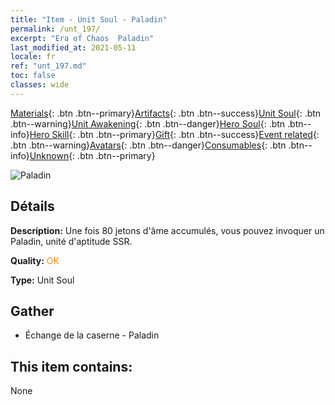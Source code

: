 ```yaml
---
title: "Item - Unit Soul - Paladin"
permalink: /unt_197/
excerpt: "Era of Chaos  Paladin"
last_modified_at: 2021-05-11
locale: fr
ref: "unt_197.md"
toc: false
classes: wide
---
```

 [Materials](/ItemsFR/){: .btn .btn--primary}[Artifacts](/ItemsFR/Artifacts/){: .btn .btn--success}[Unit Soul](/ItemsFR/UnitSoul/){: .btn .btn--warning}[Unit Awakening](/ItemsFR/UnitAwakening/){: .btn .btn--danger}[Hero Soul](/ItemsFR/HeroSoul/){: .btn .btn--info}[Hero Skill](/ItemsFR/HeroSkill/){: .btn .btn--primary}[Gift](/ItemsFR/Gift/){: .btn .btn--success}[Event related](/ItemsFR/Events/){: .btn .btn--warning}[Avatars](/ItemsFR/Avatars/){: .btn .btn--danger}[Consumables](/ItemsFR/Consumables/){: .btn .btn--info}[Unknown](/ItemsFR/Unknown/){: .btn .btn--primary}

 ![Paladin](/images/u/ti_shengqishi.jpg)

## Détails
 **Description:** Une fois 80 jetons d'âme accumulés, vous pouvez invoquer un Paladin, unité d'aptitude SSR.

 **Quality:** <span style="color: #FF8C00">OK</span>

 **Type:** Unit Soul

## Gather

*    Échange de la caserne - Paladin 

## This item contains:

  None

